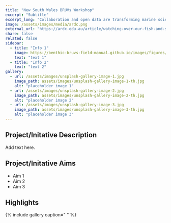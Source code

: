 ```yaml
---
title: "New South Wales BRUVs Workshop"
excerpt: "Subtitle"
excerpt_long: "Collaboration and open data are transforming marine science through the ARDC-supported Fish and Shark Data Partnership. Recently, researchers from 15 research and management institutions brought together over 30,000 Baited Underwater Remote Video samples and came together for a productive workshop in New South Wales. The workshop focused on synthesising fish survey datasets from Australia using GlobalArchive.org (an online repository of marine imagery data of fish assemblages) and advancing data-quality and data-sharing practices."
image: /assets/images/media/ardc.png
external_url: "https://ardc.edu.au/article/watching-over-our-fish-and-sharks/"
share: false
related: false
sidebar:
  - title: "Info 1"
    image: https://benthic-bruvs-field-manual.github.io/images/figures/Supp2Fig3B.png
    text: "text 1"
  - title: "Info 2"
    text: "text 2"
gallery:
  - url: /assets/images/unsplash-gallery-image-1.jpg
    image_path: assets/images/unsplash-gallery-image-1-th.jpg
    alt: "placeholder image 1"
  - url: /assets/images/unsplash-gallery-image-2.jpg
    image_path: assets/images/unsplash-gallery-image-2-th.jpg
    alt: "placeholder image 2"
  - url: /assets/images/unsplash-gallery-image-3.jpg
    image_path: assets/images/unsplash-gallery-image-3-th.jpg
    alt: "placeholder image 3"
---
```


## Project/Initative Description
Add text here.

## Project/Initative Aims
- Aim 1
- Aim 2
- Aim 3

## Highlights
{% include gallery caption=" " %}